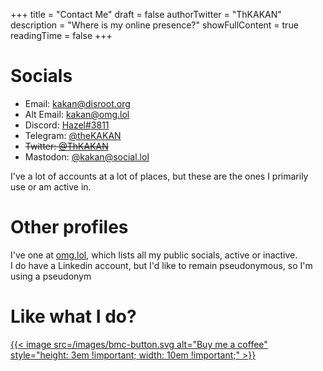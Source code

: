 +++
title = "Contact Me"
draft = false
authorTwitter = "ThKAKAN"
description = "Where is my online presence?"
showFullContent = true
readingTime = false
+++

# Socials

- Email: [kakan@disroot.org](mailto:kakan@disroot.org)
- Alt Email: [kakan@omg.lol](mailto:kakan@omg.lol)
- Discord: [Hazel#3811](https://discordapp.com/users/330729265714954241)
- Telegram: [@theKAKAN](https://t.me/theKAKAN)
- ~~Twitter: [@ThKAKAN](https://twitter.com/ThKAKAN)~~
- Mastodon: [@kakan@social.lol](https://social.lol/@kakan)

I've a lot of accounts at a lot of places, but these are the ones I primarily use or am active in.

# Other profiles

I've one at [omg.lol](https://profile.omg.lol/kakan), which lists all my public socials, active or inactive.  
I do have a Linkedin account, but I'd like to remain pseudonymous, so I'm using a pseudonym

# Like what I do?

[{{< image src=/images/bmc-button.svg alt="Buy me a coffee" style="height: 3em !important; width: 10em !important;" >}}](https://www.buymeacoffee.com/kakan)
